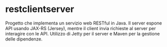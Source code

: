# restclientserver
Progetto che implementa un servizio web RESTful in Java. Il server espone API usando JAX-RS (Jersey), mentre il client invia richieste al server per interagire con le API. Utilizzo di Jetty per il server e Maven per la gestione delle dipendenze.
